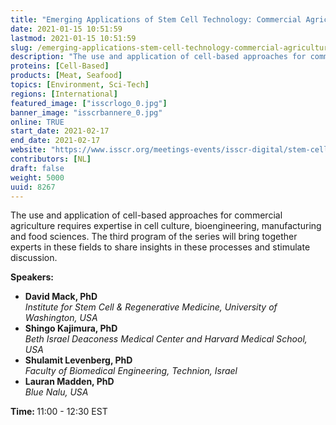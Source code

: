 ```yaml
---
title: "Emerging Applications of Stem Cell Technology: Commercial Agriculture"
date: 2021-01-15 10:51:59
lastmod: 2021-01-15 10:51:59
slug: /emerging-applications-stem-cell-technology-commercial-agriculture
description: "The use and application of cell-based approaches for commercial agriculture requires expertise in cell culture, bioengineering, manufacturing and food sciences. The third program of the series will bring together experts in these fields to share insights in these processes and stimulate discussion.Speakers:"
proteins: [Cell-Based]
products: [Meat, Seafood]
topics: [Environment, Sci-Tech]
regions: [International]
featured_image: ["isscrlogo_0.jpg"]
banner_image: "isscrbannere_0.jpg"
online: TRUE
start_date: 2021-02-17
end_date: 2021-02-17
website: "https://www.isscr.org/meetings-events/isscr-digital/stem-cells-and-global-sustainability"
contributors: [NL]
draft: false
weight: 5000
uuid: 8267
---
```

<p>The use and application of cell-based approaches for commercial agriculture requires expertise in cell culture, bioengineering, manufacturing and food sciences. The third program of the series will bring together experts in these fields to share insights in these processes and stimulate discussion.</p>
<p><strong>Speakers:</strong></p>
<ul>
<li><strong>David Mack, PhD</strong><br />
	<em>Institute for Stem Cell & Regenerative Medicine, University of Washington, USA</em></li>
<li><strong>Shingo Kajimura, PhD</strong><br />
	<em>Beth Israel Deaconess Medical Center and Harvard Medical School, USA</em></li>
<li><strong>Shulamit Levenberg, PhD</strong><br />
	<em>Faculty of Biomedical Engineering, Technion, Israel</em></li>
<li><strong>Lauran Madden, PhD</strong><br />
	<em>Blue Nalu, USA</em></li>
</ul>
<p><strong>Time: </strong>11:00 - 12:30 EST</p>
